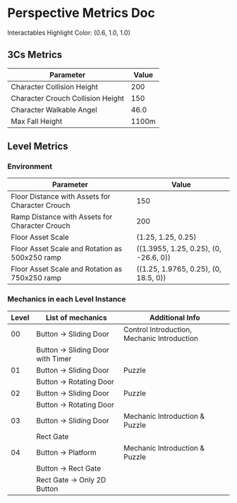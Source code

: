 # Perspective Metrics Doc

Interactables Highlight Color: (0.6, 1.0, 1.0)

## 3Cs Metrics

| Parameter                         | Value |
|-----------------------------------|-------|
| Character Collision Height        | 200   |
| Character Crouch Collision Height | 150   |
| Character Walkable Angel          | 46.0  |
| Max Fall Height                   | 1100m |

## Level Metrics
### Environment
| Parameter                                       | Value                                 |
|-------------------------------------------------|---------------------------------------|
| Floor Distance with Assets for Character Crouch | 150                                   |
| Ramp Distance with Assets for Character Crouch  | 200                                   |
| Floor Asset Scale                               | (1.25, 1.25, 0.25)                    |
| Floor Asset Scale and Rotation as 500x250 ramp  | ((1.3955, 1.25, 0.25), (0, -26.6, 0)) |
| Floor Asset Scale and Rotation as 750x250 ramp  | ((1.25, 1.9765, 0.25), (0, 18.5, 0))  |

### Mechanics in each Level Instance

| Level | List of mechanics                | Additional Info                             |
|-------|----------------------------------|---------------------------------------------|
| 00    | Button → Sliding Door            | Control Introduction, Mechanic Introduction |
|       | Button → Sliding Door with Timer |                                             |
| 01    | Button → Sliding Door            | Puzzle                                      |
|       | Button → Rotating Door           |                                             |
| 02    | Button → Sliding Door            | Puzzle                                      |
|       | Button → Rotating Door           |                                             |
| 03    | Button → Sliding Door            | Mechanic Introduction & Puzzle              |
|       | Rect Gate                        |                                             |
| 04    | Button → Platform                | Mechanic Introduction & Puzzle              |
|       | Button → Rect Gate               |                                             |
|       | Rect Gate → Only 2D Button       |                                             |


